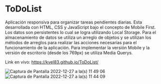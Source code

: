 ﻿# ToDoList

Aplicación responsiva para organizar tareas pendientes diarias. Esta desarrollada con HTML, CSS y JavaScript bajo el concepto de Mobile First.
Los datos son persistentes lo cual se logra utilizando Local Storage.
Para el almacenamiento de datos se utiliza un arreglo de objetos y se utilizan los métodos de arreglos para realizar las acciones necesarias para el funcionamiento de la aplicación.
Para implementar la versión Mobile y la versión de escritorio (desde los 769px) se utiliza Media Querys.

Link en vivo: https://kvel83.github.io/ToDoList/



![Captura de Pantalla 2022-12-27 a la(s) 11 49 06](https://user-images.githubusercontent.com/106329497/209683294-0694c5c6-e73c-4f75-9905-6cc21211922a.png)
![Captura de Pantalla 2022-12-27 a la(s) 11 44 09](https://user-images.githubusercontent.com/106329497/209683301-51e384af-3b74-429f-a016-7c2d97c16f60.png)
